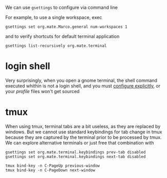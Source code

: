 
We can use `gsettings` to configure via command line

For example, to use a single workspace, exec
```
gsettings set org.mate.Marco.general num-workspaces 1
```
and to verify shortcuts for default terminal application
```
gsettings list-recursively org.mate.terminal
```

# login shell

Very surprisingly, when you open a gnome terminal, the shell command executed whithin is not a login shell,
and you must [configure explicitly](https://askubuntu.com/a/40313), or your _profile_ files won't get sourced

# tmux

When using tmux, terminal tabs are a bit useless, as they are replaced by windows.
But we cannot use standard keybindings for tab change in tmux because they are captured by the terminal prior to be processed by tmux. We can explore alternative terminals or just free that combination with
```
gsettings set org.mate.terminal.keybindings prev-tab disabled
gsettings set org.mate.terminal.keybindings next-tab disabled

tmux bind-key -n C-PageUp previous-window
tmux bind-key -n C-PageDown next-window
```

